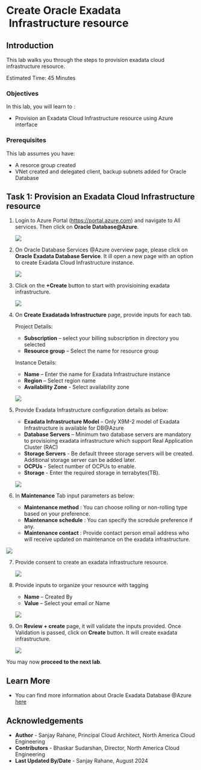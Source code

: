 # Create Oracle Exadata  Infrastructure resource

## Introduction

This lab walks you through the steps to provision exadata cloud infrastructure resource. 


Estimated Time:  45 Minutes


### Objectives
In this lab, you will learn to :
* Provision an Exadata Cloud Infrastructure resource using Azure interface


### Prerequisites  

This lab assumes you have:
- A resorce group created
- VNet created and delegated client, backup subnets added for Oracle Database


##  Task 1: Provision an Exadata Cloud Infrastructure resource

1. Login to Azure Portal (https://portal.azure.com) and navigate to All services. Then click on **Oracle Database@Azure**.

    ![](./images/provision_exadata_infra_image1.png " ")

2. On Oracle Database Services @Azure overview page, please click on **Oracle Exadata Database Service**.
   It ill open a new page with an option to create Exadata Cloud Infrastructure instance.

    ![](./images/provision_exadata_infra_image2.png " ")

3. Click on the **+Create** button to start with provisioining exadata infrastructure.

    ![](./images/provision_exadata_infra_image3.png " ")

4. On **Create Exadatada Infrastructure** page, provide inputs for each tab.

    Project Details:
    * **Subscription** – select your billing subscription in directory you selected
    * **Resource group** – Select the name for resource group
    
    Instance Details:
    * **Name** – Enter the name for Exadata Infrastructure instance
    * **Region** – Select region name
    * **Availability Zone** - Select availability zone


    ![](./images/provision_exadata_infra_image4.png " ")

5. Provide Exadata Infrastructure configuration details as below:

    * **Exadata Infrastructure Model** – Only X9M-2 model of Exadata Infrastructure is available for DB@Azure
    * **Database Servers** – Minimum two database servers are mandatory to provisioing exadata infrastructure which support Real Application Cluster (RAC) 
    * **Storage Servers** - Be default threee storage servers will be created. Additional storage server can be added later.
    * **OCPUs** - Select number of OCPUs to enable.
    * **Storage** - Enter the required storage in terrabytes(TB). 


    ![](./images/provision_exadata_infra_image5.png " ")

6. In **Maintenance** Tab input parameters as below:

      * **Maintenance method** : You can choose rolling or non-rolling type based on your preference.
      * **Maintenance schedule** : You can specify the scredule preference if any.
      * **Maintenance contact** :  Provide contact person email address who will receive updated on maintenance on the exadata infrastructure.
  

  ![](./images/provision_exadata_infra_image6.png " ")

7. Provide consent to create an exadata infrastructure resource.

    ![](./images/provision_exadata_infra_image7.png " ")

8. Provide inputs to organize your resource with tagging
      * **Name** – Created By
      * **Value** – Select your email or Name   

   ![](./images/provision_exadata_infra_image8.png " ")

9. On **Review + create** page, it will validate the inputs provided. Once Validation is passed, click on **Create** button. 
   It will create exadata infrastructure. 

    ![](./images/provision_exadata_infra_image9.png " ")


You may now **proceed to the next lab**.

## Learn More
- You can find more information about Oracle Exadata Database @Azure [here](https://docs.oracle.com/en-us/iaas/Content/multicloud/oaa.htm)



## Acknowledgements
* **Author** - Sanjay Rahane, Principal Cloud Architect, North America Cloud Engineering
* **Contributors** -  Bhaskar Sudarshan, Director, North America Cloud Engineering
* **Last Updated By/Date** - Sanjay Rahane, August 2024